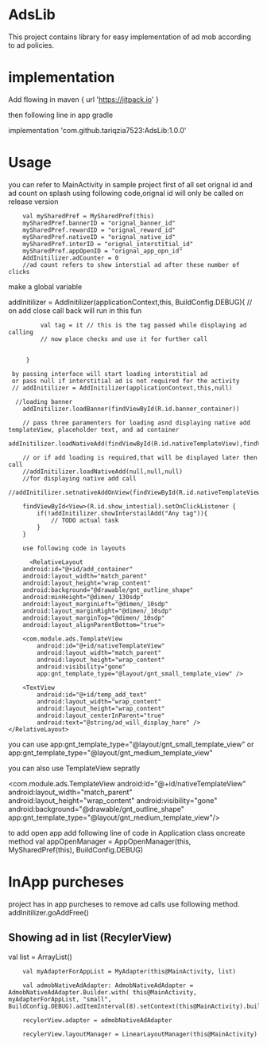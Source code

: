 # AdsLib
 
This project contains library for easy implementation of ad mob according to ad policies.
 
 
 # implementation 
 Add flowing in 
  maven { url 'https://jitpack.io' }
  
  then following line in app gradle
  
 implementation 'com.github.tariqzia7523:AdsLib:1.0.0'

# Usage 
you can refer to MainActivity in sample project
first of all set orignal id and ad count on splash using following code,orignal id will only be called on release version 

        val mySharedPref = MySharedPref(this)
        mySharedPref.bannerID = "orignal_banner_id"
        mySharedPref.rewardID = "orignal_reward_id"
        mySharedPref.nativeID = "orignal_native_id"
        mySharedPref.interID = "orignal_interstitial_id"
        mySharedPref.appOpenID = "orignal_app_opn_id"
        AddInitilizer.adCounter = 0
        //ad count refers to show interstial ad after these number of clicks

make a global variable 
  
  addInitilizer = AddInitilizer(applicationContext,this, BuildConfig.DEBUG){
             // on add close call back will run in this fun


             val tag = it // this is the tag passed while displaying ad calling
             // now place checks and use it for further call


         }
         
     by passing interface will start loading interstitial ad
     or pass null if interstitial ad is not required for the activity
     // addInitilizer = AddInitilizer(applicationContext,this,null)
     
      //loading banner
        addInitilizer.loadBanner(findViewById(R.id.banner_container))

        // pass three paramenters for loading asnd displaying native add templateView, placeholder text, and ad container
        addInitilizer.loadNativeAdd(findViewById(R.id.nativeTemplateView),findViewById(R.id.temp_add_text),findViewById(R.id.add_container))

        // or if add loading is required,that will be displayed later then call
        //addInitilizer.loadNativeAdd(null,null,null)
        //for displaying native add call
        //addInitilizer.setnativeAddOnView(findViewById(R.id.nativeTemplateView))

        findViewById<View>(R.id.show_intestial).setOnClickListener {
            if(!addInitilizer.showInterstailAdd("Any tag")){
                // TODO actual task
            }
        }
        
        use following code in layouts
        
          <RelativeLayout
        android:id="@+id/add_container"
        android:layout_width="match_parent"
        android:layout_height="wrap_content"
        android:background="@drawable/gnt_outline_shape"
        android:minHeight="@dimen/_130sdp"
        android:layout_marginLeft="@dimen/_10sdp"
        android:layout_marginRight="@dimen/_10sdp"
        android:layout_marginTop="@dimen/_10sdp"
        android:layout_alignParentBottom="true">

        <com.module.ads.TemplateView
            android:id="@+id/nativeTemplateView"
            android:layout_width="match_parent"
            android:layout_height="wrap_content"
            android:visibility="gone"
            app:gnt_template_type="@layout/gnt_small_template_view" />

        <TextView
            android:id="@+id/temp_add_text"
            android:layout_width="wrap_content"
            android:layout_height="wrap_content"
            android:layout_centerInParent="true"
            android:text="@string/ad_will_display_hare" />
    </RelativeLayout>

you can use 
app:gnt_template_type="@layout/gnt_small_template_view" or app:gnt_template_type="@layout/gnt_medium_template_view"

you can also use TemplateView sepratly


 <com.module.ads.TemplateView
   android:id="@+id/nativeTemplateView"
    android:layout_width="match_parent"
    android:layout_height="wrap_content"
    android:visibility="gone"
    android:background="@drawable/gnt_outline_shape"
    app:gnt_template_type="@layout/gnt_medium_template_view"/>
            

to add open app add following line of code in Application class oncreate method
val appOpenManager = AppOpenManager(this, MySharedPref(this), BuildConfig.DEBUG)


# InApp purcheses
project has in app purcheses to remove ad calls use following method.
addInitilizer.goAddFree()


## Showing ad in list (RecylerView)

  val list = ArrayList<String>()
 
        val myAdapterForAppList = MyAdapter(this@MainActivity, list)
 
        val admobNativeAdAdapter: AdmobNativeAdAdapter = AdmobNativeAdAdapter.Builder.with( this@MainActivity, myAdapterForAppList, "small", BuildConfig.DEBUG).adItemInterval(8).setContext(this@MainActivity).build()
 
        recylerView.adapter = admobNativeAdAdapter
 
        recylerView.layoutManager = LinearLayoutManager(this@MainActivity)
 



